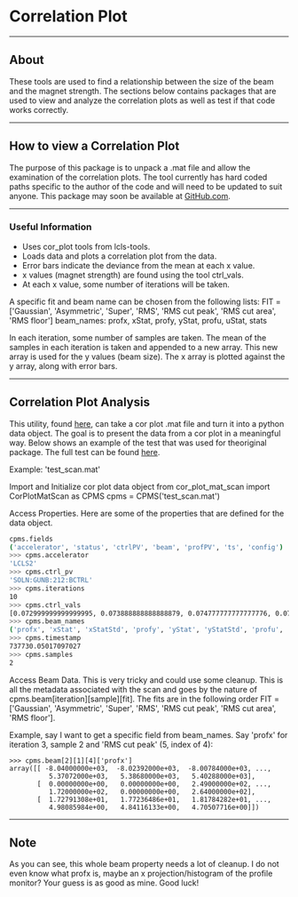 # Correlation Plot
------------------

## About

These tools are used to find a relationship between the size of the beam 
and the magnet strength. The sections below contains packages that are
used to view and analyze the correlation plots as well as test if that 
code works correctly. 

---------------------------------
## How to view a Correlation Plot

The purpose of this package is to unpack a .mat file and allow the
examination of the correlation plots. The tool currently has hard coded 
paths specific to the author of the code and will need to be updated to 
suit anyone. This package may soon be available at
 [GitHub.com](https://github.com/slaclab/lcls-tools/tree/master/lcls_tools/cor_plot). 

---------------------------------
### Useful Information

 - Uses cor_plot tools from lcls-tools.
 - Loads data and plots a correlation plot from the data.
 - Error bars indicate the deviance from the mean at each x value.
 - x values (magnet strength) are found using the tool ctrl_vals.
 - At each x value, some number of iterations will be taken. 

A specific fit and beam name can be chosen from the following lists:
FIT = ['Gaussian', 'Asymmetric', 'Super', 'RMS', 'RMS cut peak', 'RMS cut area', 'RMS floor']
beam_names: profx, xStat, profy, yStat, profu, uStat, stats

In each iteration, some number of samples are taken.
The mean of the samples in each iteration is taken and appended to a new array.
This new array is used for the y values (beam size).
The x array is plotted against the y array, along with error bars.

----------------------------
## Correlation Plot Analysis
This utility, found [here](https://github.com/slaclab/lcls-tools/blob/python3devel/lcls_tools/cor_plot/cor_plot_mat_scan.py), can take a cor plot .mat file and turn it into a python data object.  The goal is to present the data from a cor plot in a meaningful way. Below shows an example of the test that was used for theoriginal package. The full test can be found [here](https://github.com/slaclab/lcls-tools/blob/python3devel/lcls_tools/cor_plot/cor_plot_mat_scan_test.py).

Example: 'test_scan.mat'

Import and Initialize cor plot data object
from cor_plot_mat_scan import CorPlotMatScan as CPMS
cpms = CPMS('test_scan.mat')


Access Properties.  Here are some of the properties that are defined for the data object.

```sh
cpms.fields
('accelerator', 'status', 'ctrlPV', 'beam', 'profPV', 'ts', 'config')
>>> cpms.accelerator
'LCLS2'
>>> cpms.ctrl_pv
'SOLN:GUNB:212:BCTRL'
>>> cpms.iterations
10
>>> cpms.ctrl_vals
[0.072999999999999995, 0.073888888888888879, 0.074777777777777776, 0.07566666666666666, 0.076555555555555557, 0.077444444444444441, 0.078333333333333338, 0.079222222222222222, 0.080111111111111119, 0.081000000000000003]
>>> cpms.beam_names
('profx', 'xStat', 'xStatStd', 'profy', 'yStat', 'yStatStd', 'profu', 'uStat', 'uStatStd', 'method', 'stats', 'statsStd')
>>> cpms.timestamp
737730.05017097027
>>> cpms.samples
2
```

Access Beam Data.  This is very tricky and could use some cleanup.  This is all the metadata associated with the scan and goes by the nature of cpms.beam[iteration][sample][fit].  The fits are in the following order FIT = ['Gaussian', 'Asymmetric', 'Super', 'RMS', 'RMS cut peak', 'RMS cut area', 'RMS floor'].

Example, say I want to get a specific field from beam_names.  Say 'profx' for iteration 3, sample 2 and 'RMS cut peak' (5, index of 4):
```
>>> cpms.beam[2][1][4]['profx']
array([[ -8.04000000e+03,  -8.02392000e+03,  -8.00784000e+03, ...,
          5.37072000e+03,   5.38680000e+03,   5.40288000e+03],
       [  0.00000000e+00,   0.00000000e+00,   2.49000000e+02, ...,
          1.72000000e+02,   0.00000000e+00,   2.64000000e+02],
       [  1.72791308e+01,   1.77236486e+01,   1.81784282e+01, ...,
          4.98085984e+00,   4.84116133e+00,   4.70507716e+00]])
```
-------
## Note
As you can see, this whole beam property needs a lot of cleanup.  I do not even know what profx is, maybe an x projection/histogram of the profile monitor?  Your guess is as good as mine.  Good luck!